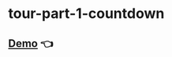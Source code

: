 # tour-part-1-countdown

## [Demo](https://codesandbox.io/s/github/rajjejosefsson/tour-countdown) 👈
